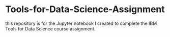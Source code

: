 # Tools-for-Data-Science-Assignment
this repository is for the Jupyter notebook I created to complete the IBM Tools for Data Science course assignment.  
